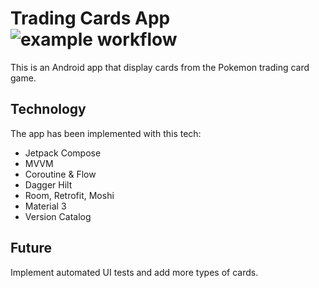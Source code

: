 # Trading Cards App ![example workflow](https://github.com/molpoo/trading-cards-android/actions/workflows/android.yml/badge.svg)

This is an Android app that display cards from the Pokemon trading card game.

## Technology

The app has been implemented with this tech:

- Jetpack Compose
- MVVM
- Coroutine & Flow
- Dagger Hilt
- Room, Retrofit, Moshi
- Material 3
- Version Catalog

## Future

Implement automated UI tests and add more types of cards.